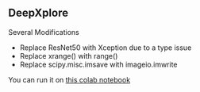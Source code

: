 ## DeepXplore  

Several Modifications
- Replace ResNet50 with Xception due to a type issue
- Replace xrange() with range()
- Replace scipy.misc.imsave with imageio.imwrite

You can run it on [this colab notebook](https://colab.research.google.com/drive/1Oti7CV4VMC1cn4Enk5uUMQVSDXs5IRdX?usp=sharing)